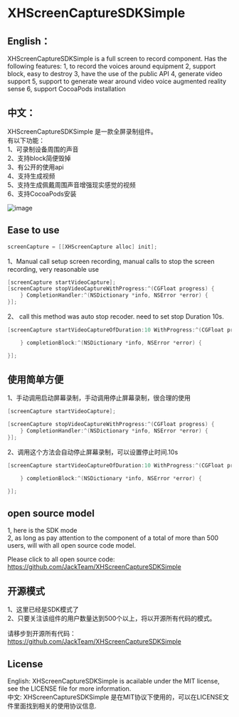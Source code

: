 XHScreenCaptureSDKSimple
========================

## English：    
XHScreenCaptureSDKSimple is a full screen to record component.
Has the following features:
1, to record the voices around equipment
2, support block, easy to destroy
3, have the use of the public API
4, generate video support
5, support to generate wear around video voice augmented reality sense
6, support CocoaPods installation

## 中文：   
XHScreenCaptureSDKSimple 是一款全屏录制组件。     
有以下功能：     
1、可录制设备周围的声音     
2、支持block简便毁掉      
3、有公开的使用api       
4、支持生成视频      
5、支持生成佩戴周围声音增强现实感觉的视频      
6、支持CocoaPods安装


![image](https://github.com/JackTeam/XHScreenCaptureSDKSimple/raw/master/Screenshots/XHScreenCaptureSDKSimple.gif)

## Ease to use
``` objective-c   
screenCapture = [[XHScreenCapture alloc] init];
```
1、Manual call setup screen recording, manual calls to stop the screen recording, very reasonable use     
``` objective-c   
[screenCapture startVideoCapture];   
[screenCapture stopVideoCaptureWithProgress:^(CGFloat progress) {
    } CompletionHandler:^(NSDictionary *info, NSError *error) {
}]; 
```    

2、 call this method was auto stop recoder.     need to set stop Duration 10s.
``` objective-c    
[screenCapture startVideoCaptureOfDuration:10 WithProgress:^(CGFloat progress) {

    } completionBlock:^(NSDictionary *info, NSError *error) {

}]; 
```


## 使用简单方便
1、手动调用启动屏幕录制，手动调用停止屏幕录制，很合理的使用
``` objective-c    
[screenCapture startVideoCapture];       
```
``` objective-c
[screenCapture stopVideoCaptureWithProgress:^(CGFloat progress) {
    } CompletionHandler:^(NSDictionary *info, NSError *error) {
}];
```

2、调用这个方法会自动停止屏幕录制，可以设置停止时间.10s
``` objective-c
[screenCapture startVideoCaptureOfDuration:10 WithProgress:^(CGFloat progress) {

    } completionBlock:^(NSDictionary *info, NSError *error) {

}];       
```     

## open source model
1, here is the SDK mode    
2, as long as pay attention to the component of a total of more than 500 users, will with all open source code model.   

Please click to all open source code: https://github.com/JackTeam/XHScreenCaptureSDKSimple     

    
## 开源模式
1、这里已经是SDK模式了     
2、只要关注该组件的用户数量达到500个以上，将以开源所有代码的模式。    

请移步到开源所有代码：https://github.com/JackTeam/XHScreenCaptureSDKSimple   


## License
English: XHScreenCaptureSDKSimple is acailable under the MIT license, see the LICENSE file for more information.     
中文: XHScreenCaptureSDKSimple 是在MIT协议下使用的，可以在LICENSE文件里面找到相关的使用协议信息.     
